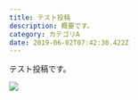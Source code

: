 ```yaml
---
title: テスト投稿
description: 概要です。
category: カテゴリA
date: 2019-06-02T07:42:30.422Z
---
```

テスト投稿です。

![](/uploads/dummyimage.png)
